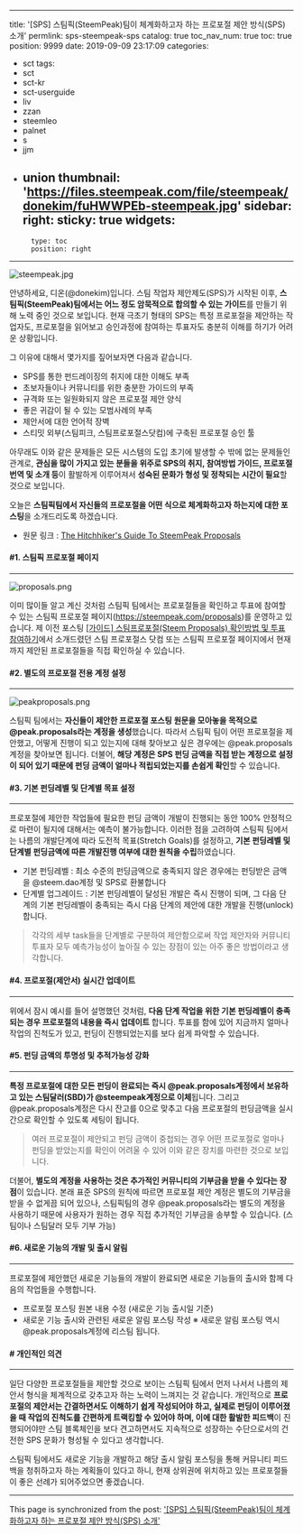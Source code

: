 
---
title: '[SPS] 스팀픽(SteemPeak)팀이 체계화하고자 하는 프로포절 제안 방식(SPS) 소개'
permlink: sps-steempeak-sps
catalog: true
toc_nav_num: true
toc: true
position: 9999
date: 2019-09-09 23:17:09
categories:
- sct
tags:
- sct
- sct-kr
- sct-userguide
- liv
- zzan
- steemleo
- palnet
- s
- jjm
- union
thumbnail: 'https://files.steempeak.com/file/steempeak/donekim/fuHWWPEb-steempeak.jpg'
sidebar:
    right:
        sticky: true
widgets:
    -
        type: toc
        position: right
---


![steempeak.jpg](https://files.steempeak.com/file/steempeak/donekim/fuHWWPEb-steempeak.jpg)

안녕하세요, 디온(@donekim)입니다. 스팀 작업자 제안제도(SPS)가 시작된 이후, **스팀픽(SteemPeak)팀에서는 어느 정도 암묵적으로 합의할 수 있는 가이드**를 만들기 위해 노력 중인 것으로 보입니다. 현재 극초기 형태의 SPS는 특정 프로포절을 제안하는 작업자도, 프로포절을 읽어보고 승인과정에 참여하는 투표자도 충분히 이해를 하기가 어려운 상황입니다.

그 이유에 대해서 몇가지를 짚어보자면 다음과 같습니다.

- SPS를 통한 펀드레이징의 취지에 대한 이해도 부족
- 초보자들이나 커뮤니티를 위한 충분한 가이드의 부족
- 규격화 또는 일원화되지 않은 프로포절 제안 양식
- 좋은 귀감이 될 수 있는 모범사례의 부족 
- 제안서에 대한 언어적 장벽
- 스티밋 외부(스팀피크, 스팀프로포절스닷컴)에 구축된 프로포절 승인 툴

아무래도 이와 같은 문제들은 모든 시스템의 도입 초기에 발생할 수 밖에 없는 문제들인 관계로, **관심을 많이 가지고 있는 분들을 위주로 SPS의 취지, 참여방법 가이드, 프로포절 번역 및 소개 등**이 활발하게 이루어져서 **성숙된 문화가 형성 및 정착되는 시간이 필요**할 것으로 보입니다.

오늘은 **스팀픽팀에서 자신들의 프로포절을 어떤 식으로 체계화하고자 하는지에 대한 포스팅**을 소개드리도록 하겠습니다. 

- 원문 링크 : [The Hitchhiker's Guide To SteemPeak Proposals](https://steempeak.com/steempeak/@steempeak/steempeak-proposals-rules)



#### #1. 스팀픽 프로포절 페이지
---
![proposals.png](https://files.steempeak.com/file/steempeak/donekim/20aXDeeK-proposals.png)

이미 많이들 알고 계신 것처럼 스팀픽 팀에서는 프로포절들을 확인하고 투표에 참여할 수 있는 스팀픽 프로포절 페이지(https://steempeak.com/proposals)를 운영하고 있습니다. 제 이전 포스팅 [[가이드] 스팀프로포절(Steem Proposals) 확인방법 및 투표 참여하기](https://www.steemcoinpan.com/sct/@donekim/steem-proposals)에서 소개드렸던 스팀 프로포절스 닷컴 또는 스팀픽 프로포절 페이지에서 현재까지 제안된 프로포절들을 직접 확인하실 수 있습니다.


#### #2. 별도의 프로포절 전용 계정 설정
---
![peakproposals.png](https://files.steempeak.com/file/steempeak/donekim/UIHfFRyi-peakproposals.png)

스팀픽 팀에서는 **자신들이 제안한 프로포절 포스팅 원문을 모아놓을 목적으로 @peak.proposals라는 계정을 생성**했습니다. 따라서 스팀픽 팀이 어떤 프로포절을 제안했고, 어떻게 진행이 되고 있는지에 대해 찾아보고 싶은 경우에는 @peak.proposals계정을 찾아보면 됩니다. 더불어, **해당 계정은 SPS 펀딩 금액을 직접 받는 계정으로 설정이 되어 있기 때문에 펀딩 금액이 얼마나 적립되었는지를 손쉽게 확인**할 수 있습니다. 


#### #3. 기본 펀딩레벨 및 단계별 목표 설정
---
프로포절에 제안한 작업들에 필요한 펀딩 금액이 개발이 진행되는 동안 100% 안정적으로 마련이 될지에 대해서는 예측이 불가능합니다. 이러한 점을 고려하여 스팀픽 팀에서는 나름의 개발단계에 따라 도전적 목표(Stretch Goals)를 설정하고, **기본 펀딩레벨 및 단계별 펀딩금액에 따른 개발진행 여부에 대한 원칙을 수립**하였습니다. 

- 기본 펀딩레벨 : 최소 수준의 펀딩금액으로 충족되지 않은 경우에는 펀딩받은 금액을 @steem.dao계정 및 SPS로 환불합니다
- 단계별 업그레이드 : 기본 펀딩레벨이 달성된 개발은 즉시 진행이 되며, 그 다음 단계의 기본 펀딩레벨이 충족되는 즉시 다음 단계의 제안에 대한 개발을 진행(unlock)합니다. 

> 각각의 세부 task들을 단계별로 구분하여 제안함으로써 작업 제안자와 커뮤니티 투표자 모두 예측가능성이 높아질 수 있는 장점이 있는 아주 좋은 방법이라고 생각합니다. 


#### #4. 프로포절(제안서) 실시간 업데이트
---
위에서 잠시 예시를 들어 설명했던 것처럼, **다음 단계 작업을 위한 기본 펀딩레벨이 충족되는 경우 프로포절의 내용을 즉시 업데이트** 합니다. 투표를 함에 있어 지금까지 얼마나 작업의 진척도가 있고, 펀딩이 진행되었는지를 보다 쉽게 파악할 수 있습니다.


#### #5. 펀딩 금액의 투명성 및 추적가능성 강화
---
**특정 프로포절에 대한 모든 펀딩이 완료되는 즉시 @peak.proposals계정에서 보유하고 있는 스팀달러(SBD)가 @steempeak계정으로 이체**됩니다. 그리고 @peak.proposals계정은 다시 잔고를 0으로 맞추고 다음 프로포절의 펀딩금액을 실시간으로 확인할 수 있도록 세팅이 됩니다.

> 여러 프로포절이 제안되고 펀딩 금액이 중첩되는 경우 어떤 프로포절로 얼마나 펀딩을 받았는지를 확인이 어려울 수 있어 이와 같은 장치를 마련한 것으로 보입니다.

더불어, **별도의 계정을 사용하는 것은 추가적인 커뮤니티의 기부금을 받을 수 있다는 장점**이 있습니다. 본래 표준 SPS의 원칙에 따르면 프로포절 제안 계정은 별도의 기부금을 받을 수 없게끔 되어 있으나, 스팀픽팀의 경우 @peak.proposals라는 별도의 계정을 사용하기 때문에 사용자가 원하는 경우 직접 추가적인 기부금을 송부할 수 있습니다. (스팀이나 스팀달러 모두 기부 가능)

#### #6. 새로운 기능의 개발 및 출시 알림
---
프로포절에 제안했던 새로운 기능들의 개발이 완료되면 새로운 기능들의 출시와 함께 다음의 작업들을 수행합니다.

- 프로포절 포스팅 원본 내용 수정 (새로운 기능 출시일 기준)
- 새로운 기능 출시와 관련된 새로운 알림 포스팅 작성
※ 새로운 알림 포스팅 역시 @peak.proposals계정에 리스팀 됩니다.


#### # 개인적인 의견
---

일단 다양한 프로포절들을 제안할 것으로 보이는 스팀픽 팀에서 먼저 나서서 나름의 제안서 형식을 체계적으로 갖추고자 하는 노력이 느껴지는 것 같습니다. 개인적으로 **프로포절의 제안서는 간결하면서도 이해하기 쉽게 작성되어야 하고, 실제로 펀딩이 이루어졌을 때 작업의 진척도를 간편하게 트랙킹할 수 있어야 하며, 이에 대한 활발한 피드백**이 진행되어야만 스팀 블록체인을 보다 견고하면서도 지속적으로 성장하는 수단으로서의 건전한 SPS 문화가 형성될 수 있다고 생각합니다.

스팀픽 팀에서도 새로운 기능을 개발하고 해당 출시 알림 포스팅을 통해 커뮤니티 피드백을 청취하고자 하는 계획들이 있다고 하니, 현재 상위권에 위치하고 있는 프로포절들이 좋은 선례가 되어주었으면 좋겠습니다.

- - -

This page is synchronized from the post: ['[SPS] 스팀픽(SteemPeak)팀이 체계화하고자 하는 프로포절 제안 방식(SPS) 소개'](https://steemit.com/@donekim/sps-steempeak-sps)
